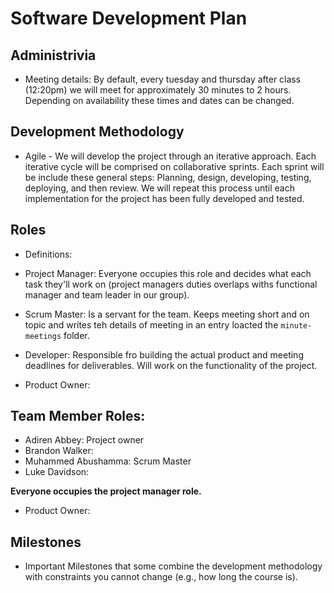 # Software Development Plan

## Administrivia
* Meeting details: By default, every tuesday and thursday after class (12:20pm) we will meet for approximately 30 minutes to 2 hours. Depending on availability these times and dates can be changed. 

## Development Methodology
* Agile - We will develop the project through an iterative approach. Each iterative cycle will be comprised on collaborative sprints. Each sprint will be include these general steps: Planning, design, developing, testing, deploying, and then review. We will repeat this process until each implementation for the project has been fully developed and tested. 

## Roles
* Definitions:
* Project Manager: Everyone occupies this role and decides what each task they'll work on (project managers duties overlaps withs functional manager and team leader in our group).

* Scrum Master:  Is a servant for the team. Keeps meeting short and on topic and writes teh details of meeting in an entry loacted the `minute-meetings` folder.

* Developer: Responsible fro building the actual product and meeting deadlines for deliverables. Will work on the functionality of the project.
* Product Owner:

## Team Member Roles:
* Adiren Abbey: Project owner
* Brandon Walker:
* Muhammed Abushamma: Scrum Master
* Luke Davidson:

**Everyone occupies the project manager role.**
 

* Product Owner: 

## Milestones
* Important Milestones that some combine the development methodology with constraints you cannot change (e.g., how long the course is).
